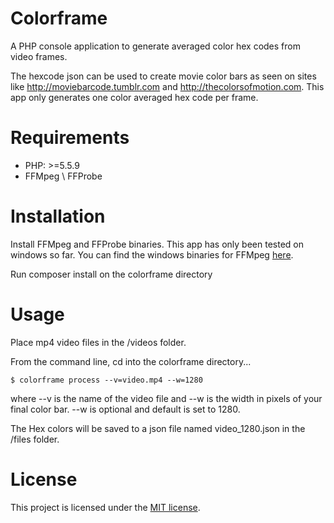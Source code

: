 Colorframe
==========

A PHP console application to generate averaged color hex codes from video frames.

The hexcode json can be used to create movie color bars as seen on sites like http://moviebarcode.tumblr.com and http://thecolorsofmotion.com. This app only generates one color averaged hex code per frame. 

Requirements
============

* PHP: >=5.5.9
* FFMpeg \ FFProbe

Installation
============

Install FFMpeg and FFProbe binaries. This app has only been tested on windows so far. You can find the windows binaries for FFMpeg [here](http://ffmpeg.zeranoe.com/builds/).

Run composer install on the colorframe directory

Usage
=====

Place mp4 video files in the /videos folder.

From the command line, cd into the colorframe directory...

    $ colorframe process --v=video.mp4 --w=1280

where --v is the name of the video file and --w is the width in pixels of your final color bar. --w is optional and default is set to 1280. 

The Hex colors will be saved to a json file named video_1280.json in the /files folder.

License
=======

This project is licensed under the [MIT license](http://opensource.org/licenses/MIT).


